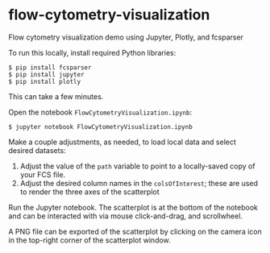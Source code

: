 # flow-cytometry-visualization
Flow cytometry visualization demo using Jupyter, Plotly, and fcsparser

To run this locally, install required Python libraries:

```
$ pip install fcsparser
$ pip install jupyter
$ pip install plotly
```

This can take a few minutes.

Open the notebook `FlowCytometryVisualization.ipynb`:

```
$ jupyter notebook FlowCytometryVisualization.ipynb
```

Make a couple adjustments, as needed, to load local data and select desired datasets:

 1. Adjust the value of the `path` variable to point to a locally-saved copy of your FCS file. 
 2. Adjust the desired column names in the `colsOfInterest`; these are used to render the three axes of the scatterplot

Run the Jupyter notebook. The scatterplot is at the bottom of the notebook and can be interacted with via mouse click-and-drag, and scrollwheel. 

A PNG file can be exported of the scatterplot by clicking on the camera icon in the top-right corner of the scatterplot window.
